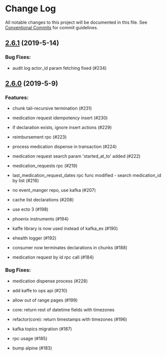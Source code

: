# Change Log

All notable changes to this project will be documented in this file.
See [Conventional Commits](Https://conventionalcommits.org) for commit guidelines.

<!-- changelog -->

## [2.6.1](https://github.com/edenlabllc/ops.api/compare/2.6.0...2.6.1) (2019-5-14)




### Bug Fixes:

* audit log actor_id param fetching fixed (#234)

## [2.6.0](https://github.com/edenlabllc/ops.api/compare/2.6.0...2.6.0) (2019-5-9)




### Features:

* chunk tail-recursive termination (#231)

* medication request idempotency insert (#230)

* if declaration exists, ignore insert actions (#229)

* reimbursement rpc (#223)

* process medication dispense in transaction (#224)

* medication request search param 'started_at_to' added (#222)

* medication_requests rpc (#219)

* last_medication_request_dates rpc func modified - search medication_id by list (#216)

* no event_manger repo, use kafka (#207)

* cache list declarations (#208)

* use ecto 3 (#198)

* phoenix instruments (#194)

* kaffe library is now used instead of kafka_ex (#190)

* ehealth logger (#192)

* consumer now terminates declarations in chunks (#188)

* medication request by id rpc call (#184)

### Bug Fixes:

* medication dispense process (#228)

* add kaffe to ops api (#210)

* allow out of range pages (#199)

* core: return rest of datetime fields with timezones

* refactor(core): return timestamps with timezones (#196)

* kafka topics migration (#187)

* rpc usage (#185)

* bump alpine (#183)
